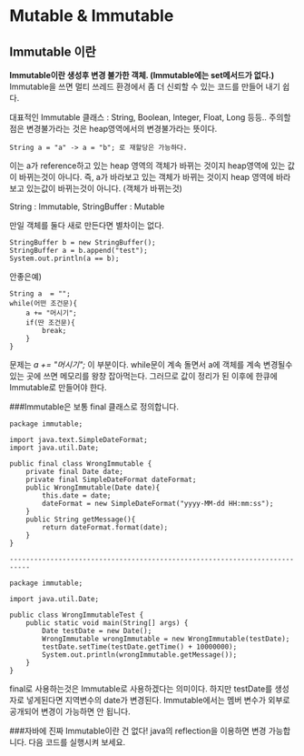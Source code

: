 # Mutable & Immutable

## Immutable 이란

**Immutable이란 생성후 변경 불가한 객체. (Immutable에는 set메서드가 없다.)**
Immutable을 쓰면 멀티 쓰레드 환경에서 좀 더 신뢰할 수 있는 코드를 만들어 내기 쉽다.

대표적인 Immutable 클래스 : String, Boolean, Integer, Float, Long 등등..
주의할 점은 변경불가라는 것은 heap영역에서의 변경불가라는 뜻이다.


```
String a = "a" -> a = "b"; 로 재할당은 가능하다.
```
이는 a가 reference하고 있는 heap 영역의 객체가 바뀌는 것이지 heap영역에 있는 값이 바뀌는것이 아니다.
즉, a가 바라보고 있는 객체가 바뀌는 것이지 heap 영역에 바라보고 있는값이 바뀌는것이 아니다. (객체가 바뀌는것)


String : Immutable, StringBuffer : Mutable

만일 객체를 둘다 새로 만든다면 별차이는 없다. 

```
StringBuffer b = new StringBuffer();
StringBuffer a = b.append("test");
System.out.println(a == b);
```

안좋은예)

```
String a  = "";
while(어떤 조건문){
    a += "머시기";
    if(딴 조건문){
        break;
    }
}
```

문제는 *a += "머시기";* 이 부분이다.
while문이 계속 돌면서 a에 객체를 계속 변경될수 있는 곳에 쓰면 메모리를 왕창 잡아먹는다. 그러므로 값이 정리가 된 이후에 
한큐에 Immutable로 만들어야 한다. 

###Immutable은 보통 final 클래스로 정의합니다.




```
package immutable;

import java.text.SimpleDateFormat;
import java.util.Date;

public final class WrongImmutable {
    private final Date date;
    private final SimpleDateFormat dateFormat;
    public WrongImmutable(Date date){
        this.date = date;
        dateFormat = new SimpleDateFormat("yyyy-MM-dd HH:mm:ss");
    }
    public String getMessage(){
        return dateFormat.format(date);
    }
}

---------------------------------------------------------------------------

package immutable;

import java.util.Date;

public class WrongImmutableTest {
    public static void main(String[] args) {
        Date testDate = new Date();
        WrongImmutable wrongImmutable = new WrongImmutable(testDate);
        testDate.setTime(testDate.getTime() + 10000000);
        System.out.println(wrongImmutable.getMessage());
    }
}
```


final로 사용하는것은 Immutable로 사용하겠다는 의미이다. 
하지만 testDate를 생성자로 넣게된다면 지역변수의 date가 변경된다. Immutable에서는 멤버 변수가 외부로 공개되어 변경이 가능하면 안 됩니다.


###자바에 진짜 Immutable이란 건 없다!
java의 reflection을 이용하면 변경 가능합니다. 다음 코드를 실행시켜 보세요.










